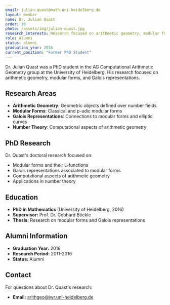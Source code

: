 ```yaml
---
email: julian.quast@math.uni-heidelberg.de
layout: member
name: Dr. Julian Quast
order: 30
photo: /assets/img/julian-quast.jpg
research_interests: Research focused on arithmetic geometry, modular forms, and Galois representations.
role: Alumni
status: alumni
graduation_year: 2016
current_position: "Former PhD Student"
---
```


Dr. Julian Quast was a PhD student in the AG Computational Arithmetic Geometry group at the University of Heidelberg. His research focused on arithmetic geometry, modular forms, and Galois representations.

## Research Areas

- **Arithmetic Geometry**: Geometric objects defined over number fields
- **Modular Forms**: Classical and p-adic modular forms
- **Galois Representations**: Connections to modular forms and elliptic curves
- **Number Theory**: Computational aspects of arithmetic geometry

## PhD Research

Dr. Quast's doctoral research focused on:
- Modular forms and their L-functions
- Galois representations associated to modular forms
- Computational aspects of arithmetic geometry
- Applications in number theory

## Education

- **PhD in Mathematics** (University of Heidelberg, 2016)
- **Supervisor:** Prof. Dr. Gebhard Böckle
- **Thesis:** Research on modular forms and Galois representations

## Alumni Information

- **Graduation Year:** 2016
- **Research Period:** 2011-2016
- **Status:** Alumni

## Contact

For questions about Dr. Quast's research:
- **Email:** arithgeo@iwr.uni-heidelberg.de

